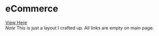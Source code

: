 # eCommerce
[View Here](https://dhuvn474xe7pw.cloudfront.net/index.html)<br>
*Note* This is just a layout I crafted up. All links are empty on main page. 

